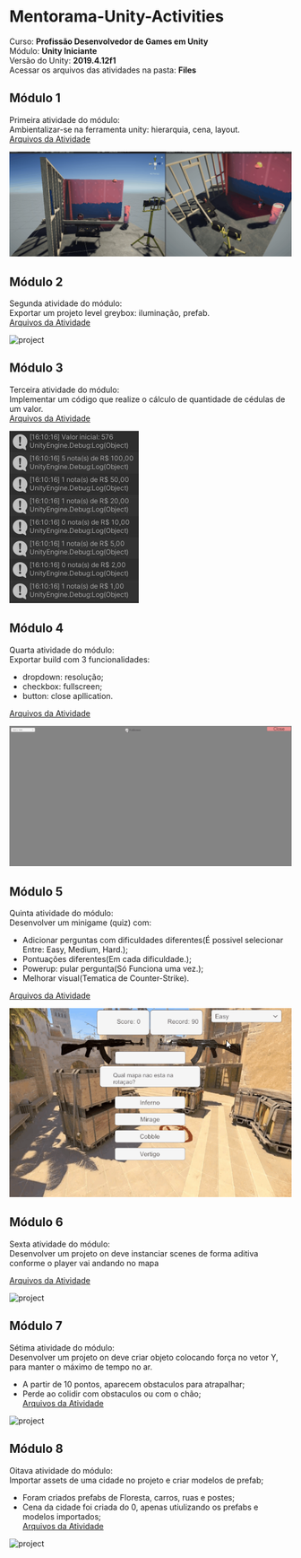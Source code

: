 # Mentorama-Unity-Activities

Curso: **Profissão Desenvolvedor de Games em Unity**<br/>
Módulo: **Unity Iniciante**<br/>
Versão do Unity: **2019.4.12f1**<br/>
Acessar os arquivos das atividades na pasta: **Files**

## Módulo 1

Primeira atividade do módulo:<br/>
Ambientalizar-se na ferramenta unity: hierarquia, cena, layout.<br/>
[Arquivos da Atividade](https://github.com/hicje/Mentorama-Unity-Activities/tree/main/Files/Modulo1)

<img src="Files/Modulo1/unityModulo1.1.gif" alt="project"/>

## Módulo 2

Segunda atividade do módulo:<br/>
Exportar um projeto level greybox: iluminação, prefab.<br/>
[Arquivos da Atividade](https://github.com/hicje/Mentorama-Unity-Activities/tree/main/Files/modulo2)

<img src="Files/modulo2/unityModulo2.1.gif" alt="project"/>

## Módulo 3

Terceira atividade do módulo:<br/>
Implementar um código que realize o cálculo de quantidade de cédulas de um valor.<br/>
[Arquivos da Atividade](https://github.com/hicje/Mentorama-Unity-Activities/tree/main/Files/Modulo3)

<img src="https://github.com/hicje/Mentorama-Unity-Activities/blob/main/Files/Modulo3/ContaNotas.jpeg" alt="project"/>

## Módulo 4

Quarta atividade do módulo:<br/>
Exportar build com 3 funcionalidades:<br/>
- dropdown: resolução;
- checkbox: fullscreen;
- button: close apllication.<br/>

[Arquivos da Atividade](https://github.com/hicje/Mentorama-Unity-Activities/tree/main/Files/Modulo4)

<img src="Files/Modulo4/unityModulo4.gif" alt="project"/>

## Módulo 5

Quinta atividade do módulo:<br/>
Desenvolver um minigame (quiz) com:<br/>
- Adicionar perguntas com dificuldades diferentes(É possivel selecionar Entre: Easy, Medium, Hard.);
- Pontuações diferentes(Em cada dificuldade.);
- Powerup: pular pergunta(Só Funciona uma vez.);
- Melhorar visual(Tematica de Counter-Strike).<br/>

[Arquivos da Atividade](https://github.com/hicje/Mentorama-Unity-Activities/tree/main/Files/Modulo5)

<img src="Files/Modulo5/unityModulo5.gif" alt="project"/>

## Módulo 6

Sexta atividade do módulo:<br/>
Desenvolver um projeto on deve instanciar scenes de forma aditiva conforme o player vai andando no mapa<br/>

[Arquivos da Atividade](https://github.com/hicje/Mentorama-Unity-Activities/tree/main/Files/Modulo6)

<img src="Files/Modulo6/unityModulo6.gif" alt="project"/>

## Módulo 7

Sétima atividade do módulo:<br/>
Desenvolver um projeto on deve criar objeto colocando força no vetor Y, para manter o máximo de tempo no ar.<br/>
- A partir de 10 pontos, aparecem obstaculos para atrapalhar;<br/>
- Perde ao colidir com obstaculos ou com o chão;<br/>
[Arquivos da Atividade](https://github.com/hicje/Mentorama-Unity-Activities/tree/main/Files/Modulo7)

<img src="Files/Modulo7/unityModulo7.gif" alt="project"/>

## Módulo 8

Oitava atividade do módulo:<br/>
Importar assets de uma cidade no projeto e criar modelos de prefab;<br/>
- Foram criados prefabs de Floresta, carros, ruas e postes;<br/>
- Cena da cidade foi criada do 0, apenas utiulizando os prefabs e modelos importados;<br/>
[Arquivos da Atividade](https://github.com/hicje/Mentorama-Unity-Activities/tree/main/Files/Modulo8)

<img src="Files/Modulo8/unityModulo8.gif" alt="project"/>







